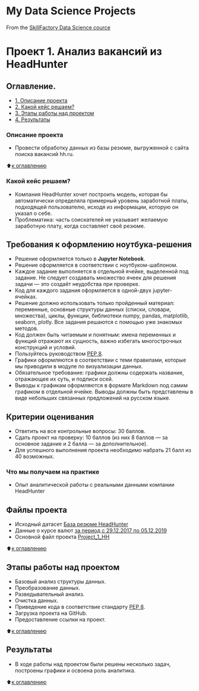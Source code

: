 # My Data Science Projects
From the [SkillFactory Data Science cource](https://skillfactory.ru/data-scientist)

# Проект 1. Анализ вакансий из HeadHunter


## Оглавление.
* [1. Описание проекта]()
* [2. Какой кейс решаем?]()
* [3. Этапы работы над проектом]()
* [4. Результаты]()


### Описание проекта
+ Провести обработку данных из базы резюме, выгруженной с сайта поиска вакансий hh.ru.

:arrow_up:[к оглавлению]()

### Какой кейс решаем?
+ Компания HeadHunter хочет построить модель, которая бы автоматически определяла примерный уровень заработной платы, подходящей пользователю, исходя из информации, которую он указал о себе.
+ Проблематика: часть соискателей не указывает желаемую заработную плату, когда составляет своё резюме.

## Требования к оформлению ноутбука-решения
+ Решение оформляется только в **Jupyter Notebook**.
+ Решение оформляется в соответствии с ноутбуком-шаблоном.
+ Каждое задание выполняется в отдельной ячейке, выделенной под задание. Не следует создавать множество ячеек для решения задачи — это создаёт неудобства при проверке.
+ Код для каждого задания оформляется в одной-двух jupyter-ячейках.
+ Решение должно использовать только пройденный материал: переменные, основные структуры данных (списки, словари, множества), циклы, функции, библиотеки numpy, pandas, matplotlib, seaborn, plotly. Все задания решаются с помощью уже знакомых методов.
+ Код должен быть читаемым и понятным: имена переменных и функций отражают их сущность, важно избегать многострочных конструкций и условий.
+ Пользуйтесь руководством [PEP 8](https://peps.python.org/pep-0008/).
+ Графики оформляются в соответствии с теми правилами, которые мы приводили в модуле по визуализации данных.
+ Обязательное требование: графики должны содержать название, отражающее их суть, и подписи осей.
+ Выводы к графикам оформляются в формате Markdown под самим графиком в отдельной ячейке. Выводы должны быть представлены в виде небольших связанных предложений на русском языке.

## Критерии оценивания
+ Ответить на все контрольные вопросы: 30 баллов.
+ Сдать проект на проверку: 10 баллов (из них 8 баллов — за основное задание и 2 балла — за дополнительное).
+ Для успешного выполнения проекта необходимо набрать 21 балл из 40 возможных.

### Что мы получаем на практике
+ Опыт аналитической работы с реальными данными компании HeadHunter

## Файлы проекта
+ Исходный датасет [База резюме HeadHunter](https://drive.google.com/file/d/1EdKFdMKIaq025Rim9B5yobgqzP_cRQ6n/view?usp=sharing)
+ Данные о курсе валют [за период с 29.12.2017 по 05.12.2019](https://drive.google.com/file/d/1-ttzdId61rLODjcFNcpdzmKnYrz6NrX-/view?usp=sharing)
+ Основной файл проекта [Project_1_HH]()

:arrow_up:[к оглавлению]()

## Этапы работы над проектом
+ Базовый анализ структуры данных.
+ Преобразование данных.
+ Разведывательный анализ.
+ Очистка данных.
+ Приведение кода в соответствие стандарту [PEP 8](https://peps.python.org/pep-0008/).
+ Загрузка проекта на GitHub.
+ Предоставление ссылки на проект.

:arrow_up:[к оглавлению]()

## Результаты
+ В ходе работы над проектом были решены несколько задач, построены графики и освоена роль аналитика.

:arrow_up:[к оглавлению]()